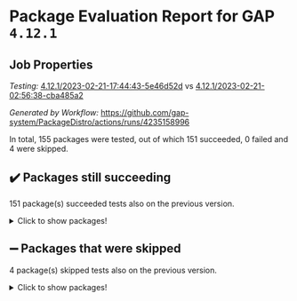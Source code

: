 # Package Evaluation Report for GAP `4.12.1`

## Job Properties

*Testing:* [4.12.1/2023-02-21-17:44:43-5e46d52d](https://github.com/gap-system/PackageDistro/blob/data/reports/4.12.1/2023-02-21-17:44:43-5e46d52d) vs [4.12.1/2023-02-21-02:56:38-cba485a2](https://github.com/gap-system/PackageDistro/blob/data/reports/4.12.1/2023-02-21-02:56:38-cba485a2)

*Generated by Workflow:* https://github.com/gap-system/PackageDistro/actions/runs/4235158996

In total, 155 packages were tested, out of which 151 succeeded, 0 failed and 4 were skipped.

## :heavy_check_mark: Packages still succeeding

151 package(s) succeeded tests also on the previous version.
<details><summary>Click to show packages!</summary>

- 4ti2interface 2023.01-01 [(success)](https://github.com/gap-system/PackageDistro/actions/runs/4235158996/jobs/7358698748)
- ace 5.6.2 [(success)](https://github.com/gap-system/PackageDistro/actions/runs/4235158996/jobs/7358699008)
- aclib 1.3.2 [(success)](https://github.com/gap-system/PackageDistro/actions/runs/4235158996/jobs/7358699183)
- agt 0.3.1 [(success)](https://github.com/gap-system/PackageDistro/actions/runs/4235158996/jobs/7358699333)
- alnuth 3.2.1 [(success)](https://github.com/gap-system/PackageDistro/actions/runs/4235158996/jobs/7358699480)
- anupq 3.3.0 [(success)](https://github.com/gap-system/PackageDistro/actions/runs/4235158996/jobs/7358699615)
- atlasrep 2.1.6 [(success)](https://github.com/gap-system/PackageDistro/actions/runs/4235158996/jobs/7358699779)
- autodoc 2022.10.20 [(success)](https://github.com/gap-system/PackageDistro/actions/runs/4235158996/jobs/7358699993)
- automata 1.15 [(success)](https://github.com/gap-system/PackageDistro/actions/runs/4235158996/jobs/7358700143)
- automgrp 1.3.2 [(success)](https://github.com/gap-system/PackageDistro/actions/runs/4235158996/jobs/7358700267)
- autpgrp 1.11 [(success)](https://github.com/gap-system/PackageDistro/actions/runs/4235158996/jobs/7358700408)
- cap 2023.02-09 [(success)](https://github.com/gap-system/PackageDistro/actions/runs/4235158996/jobs/7358700596)
- caratinterface 2.3.4 [(success)](https://github.com/gap-system/PackageDistro/actions/runs/4235158996/jobs/7358700744)
- cddinterface 2022.11.01 [(success)](https://github.com/gap-system/PackageDistro/actions/runs/4235158996/jobs/7358700919)
- circle 1.6.5 [(success)](https://github.com/gap-system/PackageDistro/actions/runs/4235158996/jobs/7358701112)
- classicpres 1.22 [(success)](https://github.com/gap-system/PackageDistro/actions/runs/4235158996/jobs/7358701286)
- cohomolo 1.6.11 [(success)](https://github.com/gap-system/PackageDistro/actions/runs/4235158996/jobs/7358701443)
- congruence 1.2.4 [(success)](https://github.com/gap-system/PackageDistro/actions/runs/4235158996/jobs/7358701591)
- corelg 1.56 [(success)](https://github.com/gap-system/PackageDistro/actions/runs/4235158996/jobs/7358701742)
- crime 1.6 [(success)](https://github.com/gap-system/PackageDistro/actions/runs/4235158996/jobs/7358701903)
- crisp 1.4.6 [(success)](https://github.com/gap-system/PackageDistro/actions/runs/4235158996/jobs/7358702084)
- crypting 0.10.4 [(success)](https://github.com/gap-system/PackageDistro/actions/runs/4235158996/jobs/7358702239)
- cryst 4.1.25 [(success)](https://github.com/gap-system/PackageDistro/actions/runs/4235158996/jobs/7358702432)
- crystcat 1.1.10 [(success)](https://github.com/gap-system/PackageDistro/actions/runs/4235158996/jobs/7358702603)
- ctbllib 1.3.4 [(success)](https://github.com/gap-system/PackageDistro/actions/runs/4235158996/jobs/7358702765)
- cubefree 1.19 [(success)](https://github.com/gap-system/PackageDistro/actions/runs/4235158996/jobs/7358703033)
- curlinterface 2.3.1 [(success)](https://github.com/gap-system/PackageDistro/actions/runs/4235158996/jobs/7358703236)
- cvec 2.7.6 [(success)](https://github.com/gap-system/PackageDistro/actions/runs/4235158996/jobs/7358703444)
- datastructures 0.3.0 [(success)](https://github.com/gap-system/PackageDistro/actions/runs/4235158996/jobs/7358703656)
- deepthought 1.0.6 [(success)](https://github.com/gap-system/PackageDistro/actions/runs/4235158996/jobs/7358703811)
- design 1.8 [(success)](https://github.com/gap-system/PackageDistro/actions/runs/4235158996/jobs/7358703968)
- difsets 2.3.1 [(success)](https://github.com/gap-system/PackageDistro/actions/runs/4235158996/jobs/7358704146)
- digraphs 1.6.1 [(success)](https://github.com/gap-system/PackageDistro/actions/runs/4235158996/jobs/7358704314)
- edim 1.3.6 [(success)](https://github.com/gap-system/PackageDistro/actions/runs/4235158996/jobs/7358704555)
- example 4.3.3 [(success)](https://github.com/gap-system/PackageDistro/actions/runs/4235158996/jobs/7358704739)
- examplesforhomalg 2022.11-01 [(success)](https://github.com/gap-system/PackageDistro/actions/runs/4235158996/jobs/7358704911)
- factint 1.6.3 [(success)](https://github.com/gap-system/PackageDistro/actions/runs/4235158996/jobs/7358705139)
- ferret 1.0.9 [(success)](https://github.com/gap-system/PackageDistro/actions/runs/4235158996/jobs/7358705322)
- fga 1.4.0 [(success)](https://github.com/gap-system/PackageDistro/actions/runs/4235158996/jobs/7358705546)
- fining 1.5.5 [(success)](https://github.com/gap-system/PackageDistro/actions/runs/4235158996/jobs/7358705735)
- float 1.0.3 [(success)](https://github.com/gap-system/PackageDistro/actions/runs/4235158996/jobs/7358705939)
- format 1.4.3 [(success)](https://github.com/gap-system/PackageDistro/actions/runs/4235158996/jobs/7358706285)
- forms 1.2.9 [(success)](https://github.com/gap-system/PackageDistro/actions/runs/4235158996/jobs/7358706519)
- fplsa 1.2.6 [(success)](https://github.com/gap-system/PackageDistro/actions/runs/4235158996/jobs/7358706723)
- fr 2.4.12 [(success)](https://github.com/gap-system/PackageDistro/actions/runs/4235158996/jobs/7358706865)
- francy 1.2.5 [(success)](https://github.com/gap-system/PackageDistro/actions/runs/4235158996/jobs/7358707021)
- fwtree 1.3 [(success)](https://github.com/gap-system/PackageDistro/actions/runs/4235158996/jobs/7358707179)
- gapdoc 1.6.6 [(success)](https://github.com/gap-system/PackageDistro/actions/runs/4235158996/jobs/7358707368)
- gauss 2023.01-01 [(success)](https://github.com/gap-system/PackageDistro/actions/runs/4235158996/jobs/7358707525)
- gaussforhomalg 2022.08-03 [(success)](https://github.com/gap-system/PackageDistro/actions/runs/4235158996/jobs/7358707684)
- gbnp 1.0.5 [(success)](https://github.com/gap-system/PackageDistro/actions/runs/4235158996/jobs/7358707856)
- generalizedmorphismsforcap 2023.01-01 [(success)](https://github.com/gap-system/PackageDistro/actions/runs/4235158996/jobs/7358707989)
- genss 1.6.8 [(success)](https://github.com/gap-system/PackageDistro/actions/runs/4235158996/jobs/7358708141)
- gradedmodules 2022.09-02 [(success)](https://github.com/gap-system/PackageDistro/actions/runs/4235158996/jobs/7358708346)
- gradedringforhomalg 2022.11-01 [(success)](https://github.com/gap-system/PackageDistro/actions/runs/4235158996/jobs/7358708488)
- grape 4.9.0 [(success)](https://github.com/gap-system/PackageDistro/actions/runs/4235158996/jobs/7358708646)
- groupoids 1.73 [(success)](https://github.com/gap-system/PackageDistro/actions/runs/4235158996/jobs/7358708858)
- grpconst 2.6.4 [(success)](https://github.com/gap-system/PackageDistro/actions/runs/4235158996/jobs/7358709040)
- guarana 0.96.3 [(success)](https://github.com/gap-system/PackageDistro/actions/runs/4235158996/jobs/7358709173)
- guava 3.18 [(success)](https://github.com/gap-system/PackageDistro/actions/runs/4235158996/jobs/7358709303)
- hap 1.52 [(success)](https://github.com/gap-system/PackageDistro/actions/runs/4235158996/jobs/7358709493)
- hapcryst 0.1.15 [(success)](https://github.com/gap-system/PackageDistro/actions/runs/4235158996/jobs/7358709643)
- hecke 1.5.3 [(success)](https://github.com/gap-system/PackageDistro/actions/runs/4235158996/jobs/7358709799)
- help 3.5 [(success)](https://github.com/gap-system/PackageDistro/actions/runs/4235158996/jobs/7358709971)
- homalg 2022.12-02 [(success)](https://github.com/gap-system/PackageDistro/actions/runs/4235158996/jobs/7358710150)
- homalgtocas 2022.11-02 [(success)](https://github.com/gap-system/PackageDistro/actions/runs/4235158996/jobs/7358710282)
- idrel 2.45 [(success)](https://github.com/gap-system/PackageDistro/actions/runs/4235158996/jobs/7358710442)
- images 1.3.1 [(success)](https://github.com/gap-system/PackageDistro/actions/runs/4235158996/jobs/7358710619)
- intpic 0.3.0 [(success)](https://github.com/gap-system/PackageDistro/actions/runs/4235158996/jobs/7358710838)
- io 4.8.1 [(success)](https://github.com/gap-system/PackageDistro/actions/runs/4235158996/jobs/7358711029)
- io_forhomalg 2022.11-01 [(success)](https://github.com/gap-system/PackageDistro/actions/runs/4235158996/jobs/7358711208)
- irredsol 1.4.4 [(success)](https://github.com/gap-system/PackageDistro/actions/runs/4235158996/jobs/7358711413)
- json 2.1.1 [(success)](https://github.com/gap-system/PackageDistro/actions/runs/4235158996/jobs/7358711598)
- jupyterkernel 1.4.1 [(success)](https://github.com/gap-system/PackageDistro/actions/runs/4235158996/jobs/7358711780)
- jupyterviz 1.5.6 [(success)](https://github.com/gap-system/PackageDistro/actions/runs/4235158996/jobs/7358711911)
- kan 1.35 [(success)](https://github.com/gap-system/PackageDistro/actions/runs/4235158996/jobs/7358712048)
- kbmag 1.5.11 [(success)](https://github.com/gap-system/PackageDistro/actions/runs/4235158996/jobs/7358712217)
- laguna 3.9.5 [(success)](https://github.com/gap-system/PackageDistro/actions/runs/4235158996/jobs/7358712377)
- liealgdb 2.2.1 [(success)](https://github.com/gap-system/PackageDistro/actions/runs/4235158996/jobs/7358712531)
- liepring 2.8 [(success)](https://github.com/gap-system/PackageDistro/actions/runs/4235158996/jobs/7358712682)
- liering 2.4.2 [(success)](https://github.com/gap-system/PackageDistro/actions/runs/4235158996/jobs/7358712901)
- linearalgebraforcap 2023.02-03 [(success)](https://github.com/gap-system/PackageDistro/actions/runs/4235158996/jobs/7358713036)
- localizeringforhomalg 2022.11-01 [(success)](https://github.com/gap-system/PackageDistro/actions/runs/4235158996/jobs/7358713209)
- loops 3.4.3 [(success)](https://github.com/gap-system/PackageDistro/actions/runs/4235158996/jobs/7358713348)
- lpres 1.0.3 [(success)](https://github.com/gap-system/PackageDistro/actions/runs/4235158996/jobs/7358713508)
- majoranaalgebras 1.5.1 [(success)](https://github.com/gap-system/PackageDistro/actions/runs/4235158996/jobs/7358713685)
- mapclass 1.4.6 [(success)](https://github.com/gap-system/PackageDistro/actions/runs/4235158996/jobs/7358713860)
- matgrp 0.70 [(success)](https://github.com/gap-system/PackageDistro/actions/runs/4235158996/jobs/7358714018)
- matricesforhomalg 2023.01-01 [(success)](https://github.com/gap-system/PackageDistro/actions/runs/4235158996/jobs/7358714220)
- modisom 2.5.3 [(success)](https://github.com/gap-system/PackageDistro/actions/runs/4235158996/jobs/7358714432)
- modulepresentationsforcap 2023.02-01 [(success)](https://github.com/gap-system/PackageDistro/actions/runs/4235158996/jobs/7358714619)
- modules 2022.11-01 [(success)](https://github.com/gap-system/PackageDistro/actions/runs/4235158996/jobs/7358714814)
- monoidalcategories 2023.02-04 [(success)](https://github.com/gap-system/PackageDistro/actions/runs/4235158996/jobs/7358714971)
- nconvex 2022.09-01 [(success)](https://github.com/gap-system/PackageDistro/actions/runs/4235158996/jobs/7358715156)
- nilmat 1.4.2 [(success)](https://github.com/gap-system/PackageDistro/actions/runs/4235158996/jobs/7358715344)
- nock 1.5 [(success)](https://github.com/gap-system/PackageDistro/actions/runs/4235158996/jobs/7358715516)
- normalizinterface 1.3.5 [(success)](https://github.com/gap-system/PackageDistro/actions/runs/4235158996/jobs/7358715710)
- nq 2.5.9 [(success)](https://github.com/gap-system/PackageDistro/actions/runs/4235158996/jobs/7358715906)
- numericalsgps 1.3.1 [(success)](https://github.com/gap-system/PackageDistro/actions/runs/4235158996/jobs/7358716091)
- openmath 11.5.2 [(success)](https://github.com/gap-system/PackageDistro/actions/runs/4235158996/jobs/7358716263)
- orb 4.9.0 [(success)](https://github.com/gap-system/PackageDistro/actions/runs/4235158996/jobs/7358716417)
- packagemanager 1.4.0 [(success)](https://github.com/gap-system/PackageDistro/actions/runs/4235158996/jobs/7358716649)
- patternclass 2.4.3 [(success)](https://github.com/gap-system/PackageDistro/actions/runs/4235158996/jobs/7358716816)
- permut 2.0.4 [(success)](https://github.com/gap-system/PackageDistro/actions/runs/4235158996/jobs/7358716989)
- polenta 1.3.10 [(success)](https://github.com/gap-system/PackageDistro/actions/runs/4235158996/jobs/7358717213)
- polymaking 0.8.6 [(success)](https://github.com/gap-system/PackageDistro/actions/runs/4235158996/jobs/7358717399)
- primgrp 3.4.3 [(success)](https://github.com/gap-system/PackageDistro/actions/runs/4235158996/jobs/7358717568)
- profiling 2.5.2 [(success)](https://github.com/gap-system/PackageDistro/actions/runs/4235158996/jobs/7358717779)
- qpa 1.34 [(success)](https://github.com/gap-system/PackageDistro/actions/runs/4235158996/jobs/7358717990)
- quagroup 1.8.3 [(success)](https://github.com/gap-system/PackageDistro/actions/runs/4235158996/jobs/7358718156)
- radiroot 2.9 [(success)](https://github.com/gap-system/PackageDistro/actions/runs/4235158996/jobs/7358718336)
- rcwa 4.7.1 [(success)](https://github.com/gap-system/PackageDistro/actions/runs/4235158996/jobs/7358718505)
- rds 1.8 [(success)](https://github.com/gap-system/PackageDistro/actions/runs/4235158996/jobs/7358718663)
- recog 1.4.2 [(success)](https://github.com/gap-system/PackageDistro/actions/runs/4235158996/jobs/7358718852)
- repndecomp 1.3.0 [(success)](https://github.com/gap-system/PackageDistro/actions/runs/4235158996/jobs/7358719031)
- repsn 3.1.0 [(success)](https://github.com/gap-system/PackageDistro/actions/runs/4235158996/jobs/7358719199)
- resclasses 4.7.3 [(success)](https://github.com/gap-system/PackageDistro/actions/runs/4235158996/jobs/7358719385)
- ringsforhomalg 2023.02-01 [(success)](https://github.com/gap-system/PackageDistro/actions/runs/4235158996/jobs/7358719600)
- sco 2022.09-01 [(success)](https://github.com/gap-system/PackageDistro/actions/runs/4235158996/jobs/7358719739)
- scscp 2.4.0 [(success)](https://github.com/gap-system/PackageDistro/actions/runs/4235158996/jobs/7358719878)
- semigroups 5.2.0 [(success)](https://github.com/gap-system/PackageDistro/actions/runs/4235158996/jobs/7358720051)
- sglppow 2.3 [(success)](https://github.com/gap-system/PackageDistro/actions/runs/4235158996/jobs/7358720226)
- sgpviz 0.999.5 [(success)](https://github.com/gap-system/PackageDistro/actions/runs/4235158996/jobs/7358720376)
- simpcomp 2.1.14 [(success)](https://github.com/gap-system/PackageDistro/actions/runs/4235158996/jobs/7358720542)
- singular 2023.02.09 [(success)](https://github.com/gap-system/PackageDistro/actions/runs/4235158996/jobs/7358720664)
- sl2reps 1.1 [(success)](https://github.com/gap-system/PackageDistro/actions/runs/4235158996/jobs/7358720818)
- sla 1.5.3 [(success)](https://github.com/gap-system/PackageDistro/actions/runs/4235158996/jobs/7358720996)
- smallgrp 1.5.2 [(success)](https://github.com/gap-system/PackageDistro/actions/runs/4235158996/jobs/7358721181)
- smallsemi 0.6.13 [(success)](https://github.com/gap-system/PackageDistro/actions/runs/4235158996/jobs/7358721327)
- sonata 2.9.6 [(success)](https://github.com/gap-system/PackageDistro/actions/runs/4235158996/jobs/7358721478)
- sophus 1.27 [(success)](https://github.com/gap-system/PackageDistro/actions/runs/4235158996/jobs/7358721624)
- spinsym 1.5.2 [(success)](https://github.com/gap-system/PackageDistro/actions/runs/4235158996/jobs/7358721794)
- standardff 0.9.4 [(success)](https://github.com/gap-system/PackageDistro/actions/runs/4235158996/jobs/7358721950)
- symbcompcc 1.3.2 [(success)](https://github.com/gap-system/PackageDistro/actions/runs/4235158996/jobs/7358722083)
- thelma 1.3 [(success)](https://github.com/gap-system/PackageDistro/actions/runs/4235158996/jobs/7358722262)
- tomlib 1.2.9 [(success)](https://github.com/gap-system/PackageDistro/actions/runs/4235158996/jobs/7358722389)
- toolsforhomalg 2023.01-01 [(success)](https://github.com/gap-system/PackageDistro/actions/runs/4235158996/jobs/7358722511)
- toric 1.9.5 [(success)](https://github.com/gap-system/PackageDistro/actions/runs/4235158996/jobs/7358722679)
- toricvarieties 2022.07.13 [(success)](https://github.com/gap-system/PackageDistro/actions/runs/4235158996/jobs/7358722874)
- transgrp 3.6.3 [(success)](https://github.com/gap-system/PackageDistro/actions/runs/4235158996/jobs/7358723024)
- ugaly 4.0.3 [(success)](https://github.com/gap-system/PackageDistro/actions/runs/4235158996/jobs/7358723180)
- unipot 1.5 [(success)](https://github.com/gap-system/PackageDistro/actions/runs/4235158996/jobs/7358723322)
- unitlib 4.1.0 [(success)](https://github.com/gap-system/PackageDistro/actions/runs/4235158996/jobs/7358723437)
- utils 0.82 [(success)](https://github.com/gap-system/PackageDistro/actions/runs/4235158996/jobs/7358723576)
- uuid 0.7 [(success)](https://github.com/gap-system/PackageDistro/actions/runs/4235158996/jobs/7358723703)
- walrus 0.9991 [(success)](https://github.com/gap-system/PackageDistro/actions/runs/4235158996/jobs/7358723859)
- wedderga 4.10.2 [(success)](https://github.com/gap-system/PackageDistro/actions/runs/4235158996/jobs/7358724023)
- xmod 2.91 [(success)](https://github.com/gap-system/PackageDistro/actions/runs/4235158996/jobs/7358724191)
- xmodalg 1.23 [(success)](https://github.com/gap-system/PackageDistro/actions/runs/4235158996/jobs/7358724310)
- yangbaxter 0.10.2 [(success)](https://github.com/gap-system/PackageDistro/actions/runs/4235158996/jobs/7358724477)
- zeromqinterface 0.14 [(success)](https://github.com/gap-system/PackageDistro/actions/runs/4235158996/jobs/7358724618)
</details>

## :heavy_minus_sign: Packages that were skipped

4 package(s) skipped tests also on the previous version.
<details><summary>Click to show packages!</summary>

- browse 1.8.20 [(skipped)](https://github.com/gap-system/PackageDistro/actions/runs/4235158996/jobs/7358433113)
- itc 1.5.1 [(skipped)](https://github.com/gap-system/PackageDistro/actions/runs/4235158996/jobs/7358433113)
- polycyclic 2.16 [(skipped)](https://github.com/gap-system/PackageDistro/actions/runs/4235158996/jobs/7358433113)
- xgap 4.31 [(skipped)](https://github.com/gap-system/PackageDistro/actions/runs/4235158996/jobs/7358433113)
</details>

